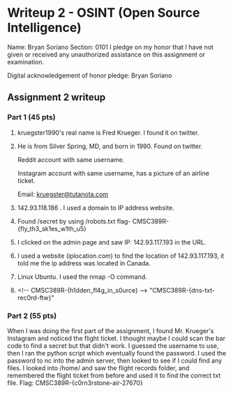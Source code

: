 Writeup 2 - OSINT (Open Source Intelligence)
======

Name: Bryan Soriano
Section: 0101
I pledge on my honor that I have not given or received any unauthorized assistance on this assignment or examination.

Digital acknowledgement of honor pledge: Bryan Soriano

## Assignment 2 writeup

### Part 1 (45 pts)

1. kruegster1990's real name is Fred Krueger. I found it on twitter.

2. He is from Silver Spring, MD, and born in 1990. Found on twitter.

   Reddit account with same username.
   
   Instagram account with same username, has a picture of an airline ticket.
   
   Email: kruegster@tutanota.com

3. 142.93.118.186 . I used a domain to IP address website.

4. Found /secret by using /robots.txt flag- CMSC389R-{fly_th3_sk1es_w1th_u5}

5. I clicked on the admin page and saw IP: 142.93.117.193 in the URL.

6. I used a website (iplocation.com) to find the location of 142.93.117.193, 
   it told me the ip address was located in Canada.

7. Linux Ubuntu. I used the nmap -O command.

8. \<!-- CMSC389R-{h1dden_fl4g_in_s0urce} -->
"CMSC389R-{dns-txt-rec0rd-ftw}"

### Part 2 (55 pts)

When I was doing the first part of the assignment, I found Mr. Krueger's 
Instagram and noticed the flight ticket. I thought maybe I could scan the
bar code to find a secret but that didn't work. I guessed the username to use,
then I ran the python script which eventually found the password.
I used the password to nc into the admin server, then looked to see 
if I could find any files. I looked into /home/ and saw the flight records folder,
and remembered the flight ticket from before and used it to find the correct txt file.
Flag: CMSC389R-{c0rn3rstone-air-27670}


